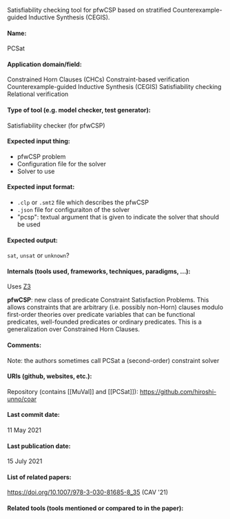 Satisfiability checking tool for pfwCSP based on stratified Counterexample-guided Inductive Synthesis (CEGIS).

#### Name:
PCSat

#### Application domain/field:
Constrained Horn Clauses (CHCs)
Constraint-based verification
Counterexample-guided Inductive Synthesis (CEGIS)
Satisfiability checking
Relational verification

#### Type of tool (e.g. model checker, test generator):
Satisfiability checker (for pfwCSP)

#### Expected input thing:
- pfwCSP problem
- Configuration file for the solver
- Solver to use

#### Expected input format:
- `.clp` or `.smt2` file which describes the pfwCSP
- `.json` file for configuraiton of the solver
- "pcsp": textual argument that is given to indicate the solver that should be used

#### Expected output:
`sat`, `unsat` or `unknown`?

#### Internals (tools used, frameworks, techniques, paradigms, ...):
Uses [Z3](Z3.md)

**pfwCSP**: new class of predicate Constraint Satisfaction Problems. This allows constraints that are arbitrary (i.e. possibly non-Horn) clauses modulo first-order theories over predicate variables that can be functional predicates, well-founded predicates or ordinary predicates. This is a generalization over Constrained Horn Clauses.

#### Comments:
Note: the authors sometimes call PCSat a (second-order) constraint solver

#### URIs (github, websites, etc.):
Repository (contains [[MuVal]] and [[PCSat]]): https://github.com/hiroshi-unno/coar

#### Last commit date:
11 May 2021

#### Last publication date:
15 July 2021

#### List of related papers:
https://doi.org/10.1007/978-3-030-81685-8_35 (CAV '21)

#### Related tools (tools mentioned or compared to in the paper):
